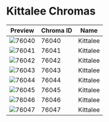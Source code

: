 # Kittalee Chromas



| Preview | Chroma ID | Name |
|---------|-----------|------|
| ![76040](https://raw.communitydragon.org/latest/plugins/rcp-be-lol-game-data/global/default/v1/champion-chroma-images/76/76040.png) | 76040 | Kittalee |
| ![76041](https://raw.communitydragon.org/latest/plugins/rcp-be-lol-game-data/global/default/v1/champion-chroma-images/76/76041.png) | 76041 | Kittalee |
| ![76042](https://raw.communitydragon.org/latest/plugins/rcp-be-lol-game-data/global/default/v1/champion-chroma-images/76/76042.png) | 76042 | Kittalee |
| ![76043](https://raw.communitydragon.org/latest/plugins/rcp-be-lol-game-data/global/default/v1/champion-chroma-images/76/76043.png) | 76043 | Kittalee |
| ![76044](https://raw.communitydragon.org/latest/plugins/rcp-be-lol-game-data/global/default/v1/champion-chroma-images/76/76044.png) | 76044 | Kittalee |
| ![76045](https://raw.communitydragon.org/latest/plugins/rcp-be-lol-game-data/global/default/v1/champion-chroma-images/76/76045.png) | 76045 | Kittalee |
| ![76046](https://raw.communitydragon.org/latest/plugins/rcp-be-lol-game-data/global/default/v1/champion-chroma-images/76/76046.png) | 76046 | Kittalee |
| ![76047](https://raw.communitydragon.org/latest/plugins/rcp-be-lol-game-data/global/default/v1/champion-chroma-images/76/76047.png) | 76047 | Kittalee |